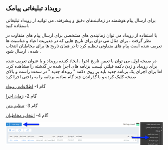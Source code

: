 ﻿## رویداد تبلیغاتی پیامک



برای ارسال پیام هوشمند در زمانبندهای دقیق و پیشرفته، می توانید از رویداد تبلیغاتی استفاده کنید.

با استفاده از رویداد می توان زمانبندی های مشخصی برای ارسال پیام های متفاوت در نظر گرفت ، برای مثال می توان برای تاریخ هایی که در مدیریت اعیاد و مناسبت ها تعریف شده است پیام های متفاوتی تنظیم کرد تا در همان تاریخ ها برای مخاطبان انتخاب شده ،  ارسال شود .

 در صفحه اول، می توان با تعیین تاریخ اجرا ، ایجاد کننده رویداد و یا عنوان تعریف شده برای رویداد و زدن دکمه فیلتر، لیست برنامه های اجرا شده در گذشته را مشاهده کرد. اما برای اجرای یک برنامه جدید باید بر روی دکمه " رویداد جدید " در سمت راست و بالای صفحه کلیک کرده و با گذراندن چند گام ساده، برنامه را به راحتی اجرا کرد


 گام 1- [اطلاعات رویداد](https://github.com/1stco/PayamGostarDocs/blob/master/help2.5.4/Marketing/email/Advertising-event-email/1-avalie-roydad-email/1-avalie-roydad-email.md)

گام 2-  [زمان اجرا]( https://github.com/1stco/PayamGostarDocs/blob/master/help2.5.4/Marketing/email/Advertising-event-email/2-zamanbandi-roydad-email/2-zamanbandi-roydad-email.md)

گام 3-  [تنظیم متن]( https://github.com/1stco/PayamGostarDocs/blob/master/help2.5.4/Marketing/email/Advertising-event-email/3-matn-roydad-email/3-matn-roydad-email.md)

گام 4-  [انتخاب مخاطبان]( https://github.com/1stco/PayamGostarDocs/blob/master/help2.5.4/Marketing/email/Advertising-event-email/4-mokhatab-roydad-email/4-mokhatab-roydad-email.md)

![](advertising-sendingeventsms.png)


 
